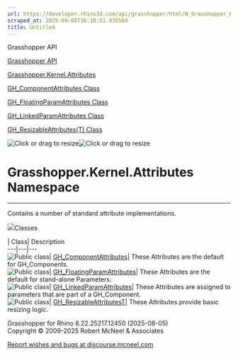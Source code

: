 ```yaml
---
url: https://developer.rhino3d.com/api/grasshopper/html/N_Grasshopper_Kernel_Attributes.htm#!
scraped_at: 2025-09-08T16:18:51.935504
title: Untitled
---
```


Grasshopper API

[Grasshopper API](../html/723c01da-9986-4db2-8f53-6f3a7494df75.htm
"Grasshopper API")

[Grasshopper.Kernel.Attributes](../html/N_Grasshopper_Kernel_Attributes.htm
"Grasshopper.Kernel.Attributes")

[GH_ComponentAttributes
Class](../html/T_Grasshopper_Kernel_Attributes_GH_ComponentAttributes.htm
"GH_ComponentAttributes Class")

[GH_FloatingParamAttributes
Class](../html/T_Grasshopper_Kernel_Attributes_GH_FloatingParamAttributes.htm
"GH_FloatingParamAttributes Class")

[GH_LinkedParamAttributes
Class](../html/T_Grasshopper_Kernel_Attributes_GH_LinkedParamAttributes.htm
"GH_LinkedParamAttributes Class")

[GH_ResizableAttributes(T)
Class](../html/T_Grasshopper_Kernel_Attributes_GH_ResizableAttributes_1.htm
"GH_ResizableAttributes\(T\) Class")

![Click or drag to resize](../icons/TocOpen.gif)![Click or drag to
resize](../icons/TocClose.gif)

# Grasshopper.Kernel.Attributes Namespace  
  
---  
  
Contains a number of standard attribute implementations.

![](../icons/SectionExpanded.png)Classes

| Class| Description  
---|---|---  
![Public class](../icons/pubclass.gif)|
[GH_ComponentAttributes](T_Grasshopper_Kernel_Attributes_GH_ComponentAttributes.htm)|
These Attributes are the default for GH_Components.  
![Public class](../icons/pubclass.gif)|
[GH_FloatingParamAttributes](T_Grasshopper_Kernel_Attributes_GH_FloatingParamAttributes.htm)|
These Attributes are the default for stand-alone Parameters.  
![Public class](../icons/pubclass.gif)|
[GH_LinkedParamAttributes](T_Grasshopper_Kernel_Attributes_GH_LinkedParamAttributes.htm)|
These Attributes are assigned to parameters that are part of a GH_Component.  
![Public class](../icons/pubclass.gif)|
[GH_ResizableAttributesT](T_Grasshopper_Kernel_Attributes_GH_ResizableAttributes_1.htm)|
These Attributes provide basic resizing logic.  
  
Grasshopper for Rhino 8.22.25217.12450 (2025-08-05)  
Copyright © 2009-2025 Robert McNeel & Associates

[Report wishes and bugs at
discourse.mcneel.com](https://discourse.mcneel.com/c/grasshopper)

